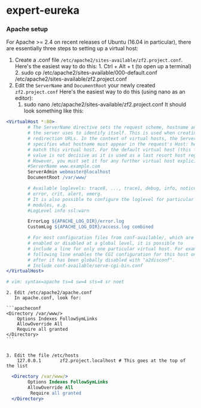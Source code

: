 # expert-eureka

### Apache setup

For Apache >= 2.4 on recent releases of Ubuntu (16.04 in particular), there
are essentially three steps to setting up a virtual host:
	
1. Create a .conf file `/etc/apache2/sites-available/zf2.project.conf`.
	Here's the easiest way to do this:
        1. Ctrl + Alt + t (to open up a terminal)
        2. sudo cp /etc/apache2/sites-available/000-default.conf /etc/apache2/sites-available/zf2.project.conf
2. Edit the `ServerName` and `DocumentRoot` your newly created `zf2.project.conf`
        Here's the easiest way to do this (using nano as an editor):
	1. sudo nano /etc/apache2/sites-available/zf2.project.conf
	   It should look something like this:
```apache
<VirtualHost *:80>
        # The ServerName directive sets the request scheme, hostname and port that
        # the server uses to identify itself. This is used when creating
        # redirection URLs. In the context of virtual hosts, the ServerName
        # specifies what hostname must appear in the request's Host: header to
        # match this virtual host. For the default virtual host (this file) this
        # value is not decisive as it is used as a last resort host regardless.
        # However, you must set it for any further virtual host explicitly.
        #ServerName www.example.com
        ServerAdmin webmaster@localhost
        DocumentRoot /var/www/

        # Available loglevels: trace8, ..., trace1, debug, info, notice, warn,
        # error, crit, alert, emerg.
        # It is also possible to configure the loglevel for particular
        # modules, e.g.
        #LogLevel info ssl:warn

        ErrorLog ${APACHE_LOG_DIR}/error.log
        CustomLog ${APACHE_LOG_DIR}/access.log combined

        # For most configuration files from conf-available/, which are
        # enabled or disabled at a global level, it is possible to
        # include a line for only one particular virtual host. For example the
        # following line enables the CGI configuration for this host only
        # after it has been globally disabled with "a2disconf".
        # Include conf-available/serve-cgi-bin.conf
</VirtualHost>

# vim: syntax=apache ts=4 sw=4 sts=4 sr noet
```




	



	2. Edit /etc/apache2/apache.conf 
	   In apache.conf, look for:
	
	```apacheconf
	<Directory /var/www/>
		Options Indexes FollowSymLinks
		AllowOverride All
		Require all granted
	</Directory>
	```


	3. Edit the file /etc/hosts
		127.0.0.1       zf2.project.localhost # This goes at the top of the list

```apache
  <Directory /var/www/>
	    Options Indexes FollowSymLinks
	    AllowOverride All
	     Require all granted
  </Directory>
```
